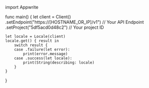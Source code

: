 import Appwrite

func main() {
    let client = Client()
      .setEndpoint("https://[HOSTNAME_OR_IP]/v1") // Your API Endpoint
      .setProject("5df5acd0d48c2") // Your project ID

    let locale = Locale(client)
    locale.get() { result in
        switch result {
        case .failure(let error):
            print(error.message)
        case .success(let locale):
            print(String(describing: locale)
        }
    }
}
